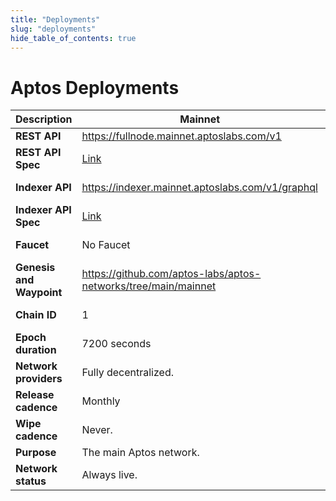 ```yaml
---
title: "Deployments"
slug: "deployments"
hide_table_of_contents: true
---
```


# Aptos Deployments

|Description                                 |Mainnet | Devnet | Testnet |
|--------------------------------------------|---|---|---|
|**REST API**             | https://fullnode.mainnet.aptoslabs.com/v1 | https://fullnode.devnet.aptoslabs.com/v1 | https://fullnode.testnet.aptoslabs.com/v1 |
|**REST API Spec**        | <a href="https://fullnode.mainnet.aptoslabs.com/v1/spec#/">Link</a> | <a href="https://fullnode.devnet.aptoslabs.com/v1/spec#/">Link</a> | <a href="https://fullnode.testnet.aptoslabs.com/v1/spec#/">Link</a> | 
|**Indexer API**          | https://indexer.mainnet.aptoslabs.com/v1/graphql | https://indexer-devnet.staging.gcp.aptosdev.com/v1/graphql | https://indexer-testnet.staging.gcp.aptosdev.com/v1/graphql |
|**Indexer API Spec**     | <a href="https://cloud.hasura.io/public/graphiql?endpoint=https://indexer.mainnet.aptoslabs.com/v1/graphql">Link</a> | <a href="https://cloud.hasura.io/public/graphiql?endpoint=https://indexer-devnet.staging.gcp.aptosdev.com/v1/graphql">Link</a> | <a href="https://cloud.hasura.io/public/graphiql?endpoint=https://indexer-testnet.staging.gcp.aptosdev.com/v1/graphql">Link</a> | 
|**Faucet**               | No Faucet | https://faucet.devnet.aptoslabs.com/ | (API): https://faucet.testnet.aptoslabs.com <br/> (dApp): https://aptoslabs.com/testnet-faucet |
|**Genesis and Waypoint** | https://github.com/aptos-labs/aptos-networks/tree/main/mainnet | https://github.com/aptos-labs/aptos-networks/tree/main/devnet | https://github.com/aptos-labs/aptos-networks/tree/main/testnet |
|**Chain ID**             | 1 | [On Aptos Explorer **select Devnet from top right**](https://explorer.aptoslabs.com/?network=Devnet). | 2 |
|**Epoch duration**       | 7200 seconds |7200 seconds | 7200 seconds |
|**Network providers**    | Fully decentralized. | Managed by Aptos Labs on behalf of Aptos Foundation. | Managed by Aptos Labs on behalf of Aptos Foundation. |
|**Release cadence**      | Monthly | Weekly | Monthly |
|**Wipe cadence**         | Never. | On update.| Never. |
|**Purpose**              | The main Aptos network. | Bleeding edge and exploratory. | Long-lived test network. |
|**Network status**       | Always live. | Almost always live, with brief interruptions during updates. | Always live. |

